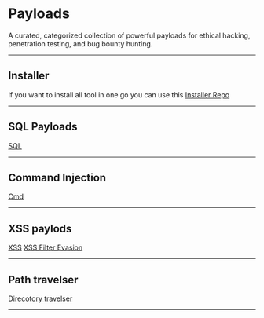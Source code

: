 # Payloads
A curated, categorized collection of powerful payloads for ethical hacking, penetration testing, and bug bounty hunting.

---

## Installer

If you want to install all tool in one go you can use this 
[Installer Repo](https://github.com/supr4s/WebHackingTools)

---

## SQL Payloads

[SQL](https://github.com/payloadbox/sql-injection-payload-list)

---

## Command Injection

[Cmd](https://github.com/payloadbox/command-injection-payload-list)

---

## XSS paylods

[XSS](https://github.com/payloadbox/xss-payload-list/tree/master)
[XSS Filter Evasion](https://cheatsheetseries.owasp.org/cheatsheets/XSS_Filter_Evasion_Cheat_Sheet.html)

---

## Path travelser

[Direcotory travelser](https://github.com/InfoSecWarrior/Offensive-Payloads/blob/main/Directory-Traversal-Payloads.txt)

---
